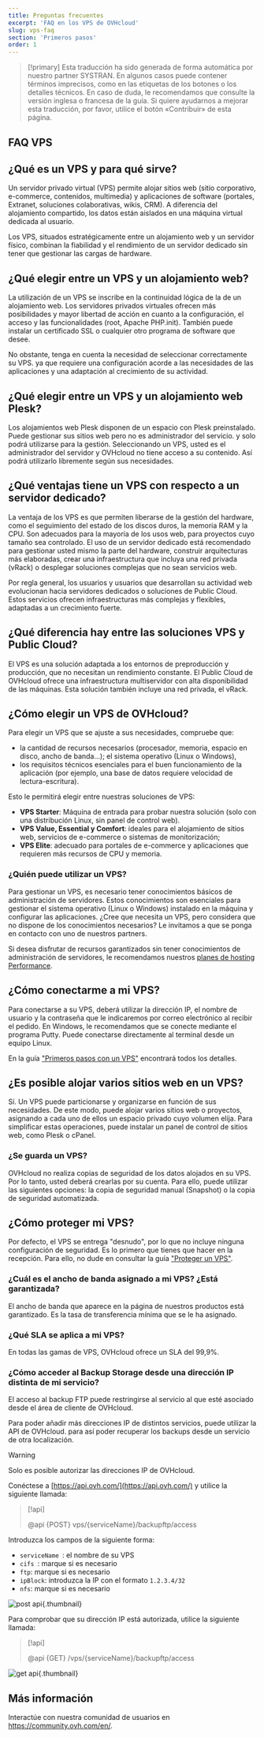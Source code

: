 ```yaml
---
title: Preguntas frecuentes
excerpt: 'FAQ en los VPS de OVHcloud'
slug: vps-faq
section: 'Primeros pasos'
order: 1
---
```


> [!primary]
> Esta traducción ha sido generada de forma automática por nuestro partner SYSTRAN. En algunos casos puede contener términos imprecisos, como en las etiquetas de los botones o los detalles técnicos. En caso de duda, le recomendamos que consulte la versión inglesa o francesa de la guía. Si quiere ayudarnos a mejorar esta traducción, por favor, utilice el botón «Contribuir» de esta página.
> 

## FAQ VPS

## ¿Qué es un VPS y para qué sirve?

Un servidor privado virtual (VPS) permite alojar sitios web (sitio corporativo, e-commerce, contenidos, multimedia) y aplicaciones de software (portales, Extranet, soluciones colaborativas, wikis, CRM). A diferencia del alojamiento compartido, los datos están aislados en una máquina virtual dedicada al usuario.

Los VPS, situados estratégicamente entre un alojamiento web y un servidor físico, combinan la fiabilidad y el rendimiento de un servidor dedicado sin tener que gestionar las cargas de hardware.

## ¿Qué elegir entre un VPS y un alojamiento web?

La utilización de un VPS se inscribe en la continuidad lógica de la de un alojamiento web. Los servidores privados virtuales ofrecen más posibilidades y mayor libertad de acción en cuanto a la configuración, el acceso y las funcionalidades (root, Apache PHP.init). También puede instalar un certificado SSL o cualquier otro programa de software que desee.

No obstante, tenga en cuenta la necesidad de seleccionar correctamente su VPS. ya que requiere una configuración acorde a las necesidades de las aplicaciones y una adaptación al crecimiento de su actividad.

## ¿Qué elegir entre un VPS y un alojamiento web Plesk?

Los alojamientos web Plesk disponen de un espacio con Plesk preinstalado. Puede gestionar sus sitios web pero no es administrador del servicio. y solo podrá utilizarse para la gestión.
Seleccionando un VPS, usted es el administrador del servidor y OVHcloud no tiene acceso a su contenido. Así podrá utilizarlo libremente según sus necesidades.

## ¿Qué ventajas tiene un VPS con respecto a un servidor dedicado?

La ventaja de los VPS es que permiten liberarse de la gestión del hardware, como el seguimiento del estado de los discos duros, la memoria RAM y la CPU. Son adecuados para la mayoría de los usos web, para proyectos cuyo tamaño sea controlado.
El uso de un servidor dedicado está recomendado para gestionar usted mismo la parte del hardware, construir arquitecturas más elaboradas, crear una infraestructura que incluya una red privada (vRack) o desplegar soluciones complejas que no sean servicios web.

Por regla general, los usuarios y usuarios que desarrollan su actividad web evolucionan hacia servidores dedicados o soluciones de Public Cloud. Estos servicios ofrecen infraestructuras más complejas y flexibles, adaptadas a un crecimiento fuerte.

## ¿Qué diferencia hay entre las soluciones VPS y Public Cloud?

El VPS es una solución adaptada a los entornos de preproducción y producción, que no necesitan un rendimiento constante.
El Public Cloud de OVHcloud ofrece una infraestructura multiservidor con alta disponibilidad de las máquinas. Esta solución también incluye una red privada, el vRack.

## ¿Cómo elegir un VPS de OVHcloud?

Para elegir un VPS que se ajuste a sus necesidades, compruebe que:

- la cantidad de recursos necesarios (procesador, memoria, espacio en disco, ancho de banda...);
el sistema operativo (Linux o Windows),
- los requisitos técnicos esenciales para el buen funcionamiento de la aplicación (por ejemplo, una base de datos requiere velocidad de lectura-escritura).

Esto le permitirá elegir entre nuestras soluciones de VPS:

- **VPS Starter**: Máquina de entrada para probar nuestra solución (solo con una distribución Linux, sin panel de control web).
- **VPS Value, Essential y Comfort**: ideales para el alojamiento de sitios web, servicios de e-commerce o sistemas de monitorización;
- **VPS Elite**: adecuado para portales de e-commerce y aplicaciones que requieren más recursos de CPU y memoria.


### ¿Quién puede utilizar un VPS?

Para gestionar un VPS, es necesario tener conocimientos básicos de administración de servidores. Estos conocimientos son esenciales para gestionar el sistema operativo (Linux o Windows) instalado en la máquina y configurar las aplicaciones. ¿Cree que necesita un VPS, pero considera que no dispone de los conocimientos necesarios? Le invitamos a que se ponga en contacto con uno de nuestros partners. 

Si desea disfrutar de recursos garantizados sin tener conocimientos de administración de servidores, le recomendamos nuestros [planes de hosting Performance](https://www.ovhcloud.com/es-es/web-hosting/performance-offer/).

## ¿Cómo conectarme a mi VPS?

Para conectarse a su VPS, deberá utilizar la dirección IP, el nombre de usuario y la contraseña que le indicaremos por correo electrónico al recibir el pedido.
En Windows, le recomendamos que se conecte mediante el programa Putty. Puede conectarse directamente al terminal desde un equipo Linux.

En la guía ["Primeros pasos con un VPS"](../primeros-pasos-con-vps/) encontrará todos los detalles.

## ¿Es posible alojar varios sitios web en un VPS?

Sí. Un VPS puede particionarse y organizarse en función de sus necesidades. De este modo, puede alojar varios sitios web o proyectos, asignando a cada uno de ellos un espacio privado cuyo volumen elija. Para simplificar estas operaciones, puede instalar un panel de control de sitios web, como Plesk o cPanel.

### ¿Se guarda un VPS?

OVHcloud no realiza copias de seguridad de los datos alojados en su VPS. Por lo tanto, usted deberá crearlas por su cuenta.
Para ello, puede utilizar las siguientes opciones: la copia de seguridad manual (Snapshot) o la copia de seguridad automatizada.

## ¿Cómo proteger mi VPS?

Por defecto, el VPS se entrega "desnudo", por lo que no incluye ninguna configuración de seguridad. Es lo primero que tienes que hacer en la recepción.
Para ello, no dude en consultar la guía ["Proteger un VPS"](../consejos-proteccion-vps/).

### ¿Cuál es el ancho de banda asignado a mi VPS? ¿Está garantizada?

El ancho de banda que aparece en la página de nuestros productos está garantizado. Es la tasa de transferencia mínima que se le ha asignado.

### ¿Qué SLA se aplica a mi VPS?

En todas las gamas de VPS, OVHcloud ofrece un SLA del 99,9%.

### ¿Cómo acceder al Backup Storage desde una dirección IP distinta de mi servicio? <a name="backupstorage"></a>

El acceso al backup FTP puede restringirse al servicio al que esté asociado desde el área de cliente de OVHcloud.

Para poder añadir más direcciones IP de distintos servicios, puede utilizar la API de OVHcloud.
para así poder recuperar los backups desde un servicio de otra localización.

> [!warning]
> Solo es posible autorizar las direcciones IP de OVHcloud.
>

Conéctese a [https://api.ovh.com/](https://api.ovh.com/) y utilice la siguiente llamada:

> [!api]
>
> @api {POST} vps/{serviceName}/backupftp/access
>

Introduzca los campos de la siguiente forma:

- `serviceName `: el nombre de su VPS
- `cifs `: marque si es necesario
- `ftp`: marque si es necesario
- `ipBlock`: introduzca la IP con el formato `1.2.3.4/32`
- `nfs`: marque si es necesario

![post api](images/post-api.png){.thumbnail}

Para comprobar que su dirección IP está autorizada, utilice la siguiente llamada:

> [!api]
>
> @api {GET} /vps/{serviceName}/backupftp/access
>

![get api](images/get-api.png){.thumbnail}

## Más información

Interactúe con nuestra comunidad de usuarios en <https://community.ovh.com/en/>.
